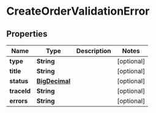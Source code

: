 

# CreateOrderValidationError

## Properties

Name | Type | Description | Notes
------------ | ------------- | ------------- | -------------
**type** | **String** |  |  [optional]
**title** | **String** |  |  [optional]
**status** | [**BigDecimal**](BigDecimal.md) |  |  [optional]
**traceId** | **String** |  |  [optional]
**errors** | **String** |  |  [optional]



